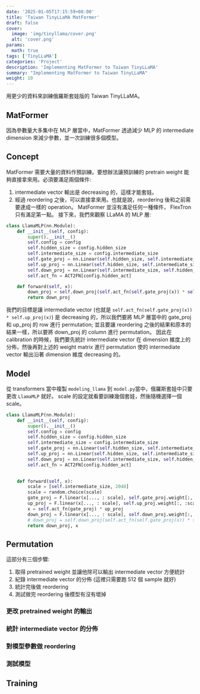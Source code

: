 ```yaml
---
date: '2025-01-05T17:15:59+08:00'
title: 'Taiwan TinyLLaMA MatFormer'
draft: false
cover:
  image: 'img/tinyllama/cover.png'
  alt: 'cover.png'
params:
  math: true
tags: ['TinyLLaMA']
categories: 'Project'
description: 'Implementing MatFormer to Taiwan TinyLLaMA'
summary: "Implementing MatFormer to Taiwan TinyLLaMA"
weight: 10
---
```


用更少的資料來訓練俄羅斯套娃版的 Taiwan TinyLLaMA。
## MatFormer
因為參數量大多集中在 MLP 層當中，MatFormer 透過減少 MLP 的 intermediate dimension 來減少參數，並一次訓練很多個模型。
## Concept
MatFormer 需要大量的資料作預訓練。要想辦法讓預訓練的 pretrain weight 能夠直接拿來用。必須要滿足兩個條件:
1. intermediate vector 輸出是 decreasing 的，這樣才能套娃。
2. 經過 reordering 之後，可以直接拿來用。也就是說，reordering 後和之前需要達成一樣的 operation。
MatFormer 並沒有滿足任何一種條件， FlexTron 只有滿足第一點。
接下來，我們來觀察 LLaMA 的 MLP 層:
```python
class LlamaMLP(nn.Module):
    def __init__(self, config):
        super().__init__()
        self.config = config
        self.hidden_size = config.hidden_size
        self.intermediate_size = config.intermediate_size
        self.gate_proj = nn.Linear(self.hidden_size, self.intermediate_size, bias=config.mlp_bias)
        self.up_proj = nn.Linear(self.hidden_size, self.intermediate_size, bias=config.mlp_bias)
        self.down_proj = nn.Linear(self.intermediate_size, self.hidden_size, bias=config.mlp_bias)
        self.act_fn = ACT2FN[config.hidden_act]

    def forward(self, x):
        down_proj = self.down_proj(self.act_fn(self.gate_proj(x)) * self.up_proj(x))
        return down_proj
```
我們的目標是讓 intermediate vector (也就是 ```self.act_fn(self.gate_proj(x)) * self.up_proj(x)```) 是 decreasing 的，所以我們要將 MLP 層當中的 gate_proj 和 up_proj 的 row 進行 permutation; 並且要讓 reordering 之後的結果和原本的結果一樣，所以要將 down_proj 的 column 進行 permutation。
因此在 calibration 的時候，我們要先統計 intermediate vector 在 dimension 維度上的分佈，然後再對上述的 weight matrix 進行 permutation 使的 intermediate vector 輸出沿著 dimension 維度 decreasing 的。

## Model
從 transformers 當中複製 ```modeling_llama``` 到 ```model.py```當中，俄羅斯套娃中只要更改
```LlamaMLP``` 就好。
scale 的設定就看要訓練幾個套娃，然後隨機選擇一個 scale。
```python
class LlamaMLP(nn.Module):
    def __init__(self, config):
        super().__init__()
        self.config = config
        self.hidden_size = config.hidden_size
        self.intermediate_size = config.intermediate_size
        self.gate_proj = nn.Linear(self.hidden_size, self.intermediate_size, bias=config.mlp_bias)
        self.up_proj = nn.Linear(self.hidden_size, self.intermediate_size, bias=config.mlp_bias)
        self.down_proj = nn.Linear(self.intermediate_size, self.hidden_size, bias=config.mlp_bias)
        self.act_fn = ACT2FN[config.hidden_act]
        

    def forward(self, x):
        scale = [self.intermediate_size, 2048]
        scale = random.choice(scale)
        gate_proj = F.linear(x[..., : scale], self.gate_proj.weight[:, :scale])
        up_proj = F.linear(x[..., : scale], self.up_proj.weight[:, :scale])
        x = self.act_fn(gate_proj) * up_proj
        down_proj = F.linear(x[..., : scale], self.down_proj.weight[:, :scale])
        # down_proj = self.down_proj(self.act_fn(self.gate_proj(x)) * self.up_proj(x))
        return down_proj, x
```
## Permutation
這部分有三個步驟:
1. 取得 pretrained weight 並讓他除可以輸出 intermediate vector 方便統計
2. 紀錄 intermediate vector 的分佈 (這裡只需要跑 512 個 sample 就好)
3. 統計完後做 reordering
4. 測試做完 reordering 後模型有沒有壞掉
### 更改 pretrained weight 的輸出
### 統計 intermediate vector 的分佈
### 對模型參數做 reordering
### 測試模型


## Training